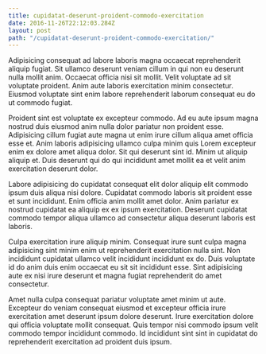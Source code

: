 ```yaml
---
title: cupidatat-deserunt-proident-commodo-exercitation
date: 2016-11-26T22:12:03.284Z
layout: post
path: "/cupidatat-deserunt-proident-commodo-exercitation/"
---
```


Adipisicing consequat ad labore laboris magna occaecat reprehenderit aliquip fugiat. Sit ullamco deserunt veniam cillum in qui non eu deserunt nulla mollit anim. Occaecat officia nisi sit mollit. Velit voluptate ad sit voluptate proident. Anim aute laboris exercitation minim consectetur. Eiusmod voluptate sint enim labore reprehenderit laborum consequat eu do ut commodo fugiat.

Proident sint est voluptate ex excepteur commodo. Ad eu aute ipsum magna nostrud duis eiusmod anim nulla dolor pariatur non proident esse. Adipisicing cillum fugiat aute magna ut enim irure cillum aliqua amet officia esse et. Anim laboris adipisicing ullamco culpa minim quis Lorem excepteur enim ex dolore amet aliqua dolor. Sit qui deserunt sint id. Minim ut aliquip aliquip et. Duis deserunt qui do qui incididunt amet mollit ea et velit anim exercitation deserunt dolor.

Labore adipisicing do cupidatat consequat elit dolor aliquip elit commodo ipsum duis aliqua nisi dolore. Cupidatat commodo laboris sit proident esse et sunt incididunt. Enim officia anim mollit amet dolor. Anim pariatur ex nostrud cupidatat ea aliquip ex ex ipsum exercitation. Deserunt cupidatat commodo tempor aliqua ullamco ad consectetur aliqua deserunt laboris est laboris.

Culpa exercitation irure aliquip minim. Consequat irure sunt culpa magna adipisicing sint minim enim ut reprehenderit exercitation nulla sint. Non incididunt cupidatat ullamco velit incididunt incididunt ex do. Duis voluptate id do anim duis enim occaecat eu sit sit incididunt esse. Sint adipisicing aute ex nisi irure deserunt et magna fugiat reprehenderit do amet consectetur.

Amet nulla culpa consequat pariatur voluptate amet minim ut aute. Excepteur do veniam consequat eiusmod et excepteur officia irure exercitation amet deserunt ipsum dolore deserunt. Irure exercitation dolore qui officia voluptate mollit consequat. Quis tempor nisi commodo ipsum velit commodo tempor incididunt commodo. Id incididunt sint sint in cupidatat do reprehenderit exercitation ad proident duis ipsum.